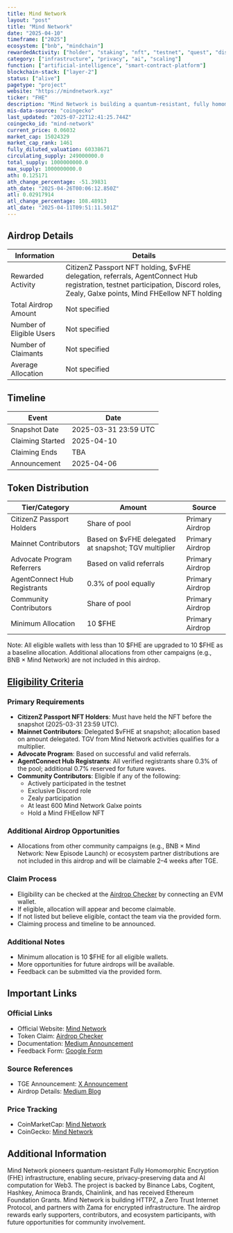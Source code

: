 ```yaml
---
title: Mind Network
layout: "post"
title: "Mind Network"
date: "2025-04-10"
timeframe: ["2025"]
ecosystem: ["bnb", "mindchain"]
rewardedActivity: ["holder", "staking", "nft", "testnet", "quest", "discord-role", "retroactive", "form"]
category: ["infrastructure", "privacy", "ai", "scaling"]
function: ["artificial-intelligence", "smart-contract-platform"]
blockchain-stack: ["layer-2"]
status: ["alive"]
pagetype: "project"
website: "https://mindnetwork.xyz"
ticker: "FHE"
description: "Mind Network is building a quantum-resistant, fully homomorphic encryption (FHE) infrastructure for secure, privacy-preserving data and AI computation in Web3."
mis-data-source: "coingecko"
last_updated: "2025-07-22T12:41:25.744Z"
coingecko_id: "mind-network"
current_price: 0.06032
market_cap: 15024329
market_cap_rank: 1461
fully_diluted_valuation: 60338671
circulating_supply: 249000000.0
total_supply: 1000000000.0
max_supply: 1000000000.0
ath: 0.125171
ath_change_percentage: -51.39831
ath_date: "2025-04-26T00:06:12.850Z"
atl: 0.02917914
atl_change_percentage: 108.48913
atl_date: "2025-04-11T09:51:11.501Z"
---
```


## Airdrop Details

| Information              | Details                                                                                                                                                                         |
| ------------------------ | ------------------------------------------------------------------------------------------------------------------------------------------------------------------------------- |
| Rewarded Activity        | CitizenZ Passport NFT holding, $vFHE delegation, referrals, AgentConnect Hub registration, testnet participation, Discord roles, Zealy, Galxe points, Mind FHEellow NFT holding |
| Total Airdrop Amount     | Not specified                                                                                                                                                                   |
| Number of Eligible Users | Not specified                                                                                                                                                                   |
| Number of Claimants      | Not specified                                                                                                                                                                   |
| Average Allocation       | Not specified                                                                                                                                                                   |

## Timeline

| Event            | Date                 |
| ---------------- | -------------------- |
| Snapshot Date    | 2025-03-31 23:59 UTC |
| Claiming Started | 2025-04-10           |
| Claiming Ends    | TBA                  |
| Announcement     | 2025-04-06           |

## Token Distribution

| Tier/Category                | Amount                                               | Source          |
| ---------------------------- | ---------------------------------------------------- | --------------- |
| CitizenZ Passport Holders    | Share of pool                                        | Primary Airdrop |
| Mainnet Contributors         | Based on $vFHE delegated at snapshot; TGV multiplier | Primary Airdrop |
| Advocate Program Referrers   | Based on valid referrals                             | Primary Airdrop |
| AgentConnect Hub Registrants | 0.3% of pool equally                                 | Primary Airdrop |
| Community Contributors       | Share of pool                                        | Primary Airdrop |
| Minimum Allocation           | 10 $FHE                                              | Primary Airdrop |

Note: All eligible wallets with less than 10 $FHE are upgraded to 10 $FHE as a baseline allocation. Additional allocations from other campaigns (e.g., BNB × Mind Network) are not included in this airdrop.

## [Eligibility Criteria](https://mindnetwork.medium.com/mind-network-airdrop-188ff3d78fa5)

### Primary Requirements

- **CitizenZ Passport NFT Holders**: Must have held the NFT before the snapshot (2025-03-31 23:59 UTC).
- **Mainnet Contributors**: Delegated $vFHE at snapshot; allocation based on amount delegated. TGV from Mind Network activities qualifies for a multiplier.
- **Advocate Program**: Based on successful and valid referrals.
- **AgentConnect Hub Registrants**: All verified registrants share 0.3% of the pool; additional 0.7% reserved for future waves.
- **Community Contributors**: Eligible if any of the following:
  - Actively participated in the testnet
  - Exclusive Discord role
  - Zealy participation
  - At least 600 Mind Network Galxe points
  - Hold a Mind FHEellow NFT

### Additional Airdrop Opportunities

- Allocations from other community campaigns (e.g., BNB × Mind Network: New Episode Launch) or ecosystem partner distributions are not included in this airdrop and will be claimable 2–4 weeks after TGE.

### Claim Process

- Eligibility can be checked at the [Airdrop Checker](https://agent.mindnetwork.xyz/airdrop) by connecting an EVM wallet.
- If eligible, allocation will appear and become claimable.
- If not listed but believe eligible, contact the team via the provided form.
- Claiming process and timeline to be announced.

### Additional Notes

- Minimum allocation is 10 $FHE for all eligible wallets.
- More opportunities for future airdrops will be available.
- Feedback can be submitted via the provided form.

## Important Links

### Official Links

- Official Website: [Mind Network](https://mindnetwork.xyz)
- Token Claim: [Airdrop Checker](https://agent.mindnetwork.xyz/airdrop)
- Documentation: [Medium Announcement](https://mindnetwork.medium.com/mind-network-airdrop-188ff3d78fa5)
- Feedback Form: [Google Form](https://forms.gle/5eJD2RmFKrG2UfEw8)

### Source References

- TGE Announcement: [X Announcement](https://x.com/mindnetwork_xyz/status/1908888827047051764)
- Airdrop Details: [Medium Blog](https://mindnetwork.medium.com/mind-network-airdrop-188ff3d78fa5)

### Price Tracking

- CoinMarketCap: [Mind Network](https://coinmarketcap.com/currencies/mind-network/)
- CoinGecko: [Mind Network](https://www.coingecko.com/en/coins/mind-network)

## Additional Information

Mind Network pioneers quantum-resistant Fully Homomorphic Encryption (FHE) infrastructure, enabling secure, privacy-preserving data and AI computation for Web3. The project is backed by Binance Labs, Cogitent, Hashkey, Animoca Brands, Chainlink, and has received Ethereum Foundation Grants. Mind Network is building HTTPZ, a Zero Trust Internet Protocol, and partners with Zama for encrypted infrastructure. The airdrop rewards early supporters, contributors, and ecosystem participants, with future opportunities for community involvement.